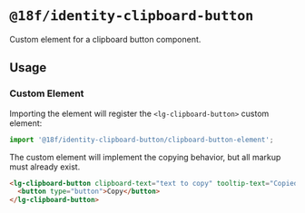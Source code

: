 # `@18f/identity-clipboard-button`

Custom element for a clipboard button component.

## Usage

### Custom Element

Importing the element will register the `<lg-clipboard-button>` custom element:

```ts
import '@18f/identity-clipboard-button/clipboard-button-element';
```

The custom element will implement the copying behavior, but all markup must already exist.

```html
<lg-clipboard-button clipboard-text="text to copy" tooltip-text="Copied!">
  <button type="button">Copy</button>
</lg-clipboard-button>
```
